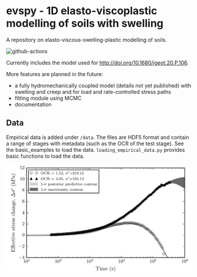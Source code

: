 # evspy - 1D elasto-viscoplastic modelling of soils with swelling
A repository on elasto-viscous-swelling-plastic modelling of soils. 

![github-actions](https://github.com/thomasvergote/evspy/actions/workflows/python-test.yml/badge.svg)

Currently includes the model used for http://doi.org/10.1680/jgeot.20.P.106. 

More features are planned in the future:
- a fully hydromechanically coupled model (details not yet published) with swelling and creep and for load and rate-controlled stress paths
- fitting module using MCMC
- documentation

## Data
Empirical data is added under `/data`. The files are HDF5 format and contain a range of stages with metadata (such as the OCR of the test stage). See the basic_examples to load the data. `loading_empirical_data.py` provides basic functions to load the data. 

![example](/example_fit.png)
